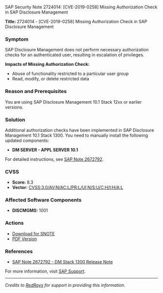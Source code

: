 SAP Security Note 2724014: [CVE-2019-0258] Missing Authorization Check in SAP Disclosure Management

**Title:** 2724014 - [CVE-2019-0258] Missing Authorization Check in SAP Disclosure Management

### Symptom
SAP Disclosure Management does not perform necessary authorization checks for an authenticated user, resulting in escalation of privileges.

**Impacts of Missing Authorization Check:**
- Abuse of functionality restricted to a particular user group
- Read, modify, or delete restricted data

### Reason and Prerequisites
You are using SAP Disclosure Management 10.1 Stack 12xx or earlier versions.

### Solution
Additional authorization checks have been implemented in SAP Disclosure Management 10.1 Stack 1300. You need to manually install the following updated components:
- **DM SERVER - APPL SERVER 10.1**

For detailed instructions, see [SAP Note 2672792](https://me.sap.com/notes/2672792).

### CVSS
- **Score:** 8.3
- **Vector:** [CVSS:3.0/AV:N/AC:L/PR:L/UI:N/S:U/C:H/I:H/A:L](https://www.first.org/cvss/calculator/3.0#CVSS:3.0/AV:N/AC:L/PR:L/UI:N/S:U/C:H/I:H/A:L)

### Affected Software Components
- **DISCMGMS:** 1001

### Actions
- [Download for SNOTE](https://notesdownloads.sap.com/note/0040000000250042019)
- [PDF Version](https://me.sap.com/sap/support/sfm/notes/print/0002724014?language=en-US&token=2C0ADADA3B55C5A089A520593EB0C09D)

### References
- [SAP Note 2672792 - DM Stack 1300 Release Note](https://me.sap.com/notes/2672792)

For more information, visit [SAP Support](https://me.sap.com/).

---

*Credits to [RedRays](https://redrays.io) for support in providing this information.*
